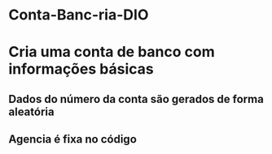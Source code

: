 # Conta-Banc-ria-DIO

# Cria uma conta de banco com informações básicas
## Dados do número da conta são gerados de forma aleatória
## Agencia é fixa no código